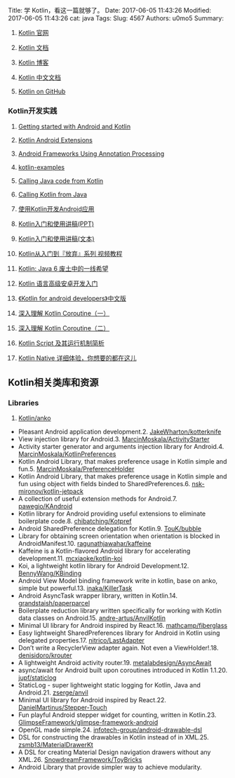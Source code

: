 Title: 学 Kotlin，看这一篇就够了。
Date: 2017-06-05 11:43:26
Modified: 2017-06-05 11:43:26
cat: java
Tags: 
Slug: 4567
Authors: u0mo5 
Summary: 

1.  [Kotlin 官网](https://kotlinlang.org)

2.  [Kotlin 文档](https://kotlinlang.org/docs/reference/)

3.  [Kotlin 博客](https://blog.jetbrains.com/kotlin/)

4.  [Kotlin 中文文档](http://www.kotlincn.net/docs/reference/)

5.  [Kotlin on GitHub](https://github.com/JetBrains/kotlin)

### Kotlin开发实践  

1.  [Getting started with Android and Kotlin](http://kotlinlang.org/docs/tutorials/kotlin-android.html)

2.  [Kotlin Android Extensions](http://kotlinlang.org/docs/tutorials/android-plugin.html)

3.  [Android Frameworks Using Annotation Processing](http://kotlinlang.org/docs/tutorials/android-frameworks.html)

4.  [kotlin-examples](https://github.com/JetBrains/kotlin-examples)

5.  [Calling Java code from Kotlin](http://kotlinlang.org/docs/reference/java-interop.html)

6.  [Calling Kotlin from Java](http://kotlinlang.org/docs/reference/java-to-kotlin-interop.html)

7.  [使用Kotlin开发Android应用](http://www.jianshu.com/p/2161ba6e56cf)

8.  [Kotlin入门和使用讲稿(PPT)](https://github.com/mcxiaoke/kotlin-notes/blob/master/slides.md)

9.  [Kotlin入门和使用讲稿(文本)](https://github.com/mcxiaoke/kotlin-notes/blob/master/notes.md)

10.  [Kotlin从入门到『放弃』系列 视频教程](https://github.com/enbandari/Kotlin-Tutorials)

11.  [Kotlin: Java 6 废土中的一线希望](https://news.realm.io/cn/news/droidcon-michael-pardo-kotlin/)

12.  [Kotlin 语言高级安卓开发入门](https://news.realm.io/cn/news/oredev-jake-wharton-kotlin-advancing-android-dev/)

13.  [《Kotlin for android developers》中文版](https://wangjiegulu.gitbooks.io/kotlin-for-android-developers-zh/content/)

14.  [深入理解 Kotlin Coroutine（一）](https://mp.weixin.qq.com/s?__biz=MzIzMTYzOTYzNA==&amp;mid=2247483875&amp;idx=1&amp;sn=b1b565f651ee1221d4bda19ab12009ce)

15.  [深入理解 Kotlin Coroutine（二）](https://mp.weixin.qq.com/s?__biz=MzIzMTYzOTYzNA==&amp;mid=2247483878&amp;idx=1&amp;sn=710189e6e22a13fc7d1ea67bc2dd9270&amp;chksm=e8a05edbdfd7d7cd163ee1a2d5769fc2bf003e2d5a6d3f9c6382531b7efc22a6ab75300bb906#rd)

16.  [Kotlin Script 及其运行机制简析](https://mp.weixin.qq.com/s?__biz=MzIzMTYzOTYzNA==&amp;mid=2247483899&amp;idx=1&amp;sn=7d24a9aecb00c80c9c6165b48660394c&amp;chksm=e8a05ec6dfd7d7d0842d41d79bad3d099afddc0c5c8012ada18a1b3f2a13aa314127b91e3a15#rd)

17.  [Kotlin Native 详细体验，你想要的都在这儿](http://www.kotliner.cn/2017/04/15/Kotlin%20Native%20详细体验，你想要的都在这儿/)

## Kotlin相关类库和资源  

### Libraries  

1.  [Kotlin/anko](https://github.com/Kotlin/anko)
- Pleasant Android application development.2.  [JakeWharton/kotterknife](https://github.com/JakeWharton/kotterknife)
- View injection library for Android.3.  [MarcinMoskala/ActivityStarter](https://github.com/MarcinMoskala/ActivityStarter)
- Activity starter generator and arguments injection library for Android.4.  [MarcinMoskala/KotlinPreferences](https://github.com/MarcinMoskala/KotlinPreferences)
- Kotlin Android Library, that makes preference usage in Kotlin simple and fun.5.  [MarcinMoskala/PreferenceHolder](https://github.com/MarcinMoskala/PreferenceHolder)
- Kotlin Android Library, that makes preference usage in Kotlin simple and fun using object with fields binded to SharedPreferences.6.  [nsk-mironov/kotlin-jetpack](https://github.com/nsk-mironov/kotlin-jetpack)
- A collection of useful extension methods for Android.7.  [pawegio/KAndroid](https://github.com/pawegio/KAndroid)
- Kotlin library for Android providing useful extensions to eliminate boilerplate code.8.  [chibatching/Kotpref](https://github.com/chibatching/Kotpref)
- Android SharedPreference delegation for Kotlin.9.  [TouK/bubble](https://github.com/TouK/bubble)
- Library for obtaining screen orientation when orientation is blocked in AndroidManifest.10.  [ragunathjawahar/kaffeine](https://github.com/ragunathjawahar/kaffeine)
- Kaffeine is a Kotlin-flavored Android library for accelerating development.11.  [mcxiaoke/kotlin-koi](https://github.com/mcxiaoke/kotlin-koi)
- Koi, a lightweight kotlin library for Android Development.12.  [BennyWang/KBinding](https://github.com/BennyWang/KBinding)
- Android View Model binding framework write in kotlin, base on anko, simple but powerful.13.  [inaka/KillerTask](https://github.com/inaka/KillerTask)
- Android AsyncTask wrapper library, written in Kotlin.14.  [grandstaish/paperparcel](https://github.com/grandstaish/paperparcel)
- Boilerplate reduction library written specifically for working with Kotlin data classes on Android.15.  [andre-artus/AnvilKotlin](https://github.com/andre-artus/AnvilKotlin)
- Minimal UI library for Android inspired by React.16.  [mathcamp/fiberglass](https://github.com/mathcamp/fiberglass)
- Easy lightweight SharedPreferences library for Android in Kotlin using delegated properties.17.  [nitrico/LastAdapter](https://github.com/nitrico/LastAdapter)
- Don’t write a RecyclerView adapter again. Not even a ViewHolder!.18.  [denisidoro/krouter](https://github.com/denisidoro/krouter)
- A lightweight Android activity router.19.  [metalabdesign/AsyncAwait](https://github.com/metalabdesign/AsyncAwait)
- async/await for Android built upon coroutines introduced in Kotlin 1.1.20.  [jupf/staticlog](https://github.com/jupf/staticlog)
- StaticLog - super lightweight static logging for Kotlin, Java and Android.21.  [zserge/anvil](https://github.com/zserge/anvil)
- Minimal UI library for Android inspired by React.22.  [DanielMartinus/Stepper-Touch](https://github.com/DanielMartinus/Stepper-Touch)
- Fun playful Android stepper widget for counting, written in Kotlin.23.  [GlimpseFramework/glimpse-framework-android](https://github.com/GlimpseFramework/glimpse-framework-android)
- OpenGL made simple.24.  [infotech-group/android-drawable-dsl](https://github.com/infotech-group/android-drawable-dsl)
- DSL for constructing the drawables in Kotlin instead of in XML.25.  [zsmb13/MaterialDrawerKt](https://github.com/zsmb13/MaterialDrawerKt)
- A DSL for creating Material Design navigation drawers without any XML.26.  [SnowdreamFramework/ToyBricks](https://github.com/SnowdreamFramework/ToyBricks)
- Android Library that provide simpler way to achieve modularity.
